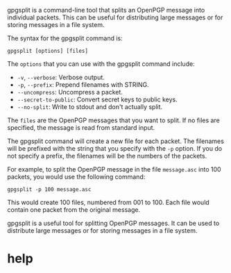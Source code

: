 gpgsplit is a command-line tool that splits an OpenPGP message into individual packets. This can be useful for distributing large messages or for storing messages in a file system.

The syntax for the gpgsplit command is:

```
gpgsplit [options] [files]
```

The `options` that you can use with the gpgsplit command include:

* `-v`, `--verbose`: Verbose output.
* `-p`, `--prefix`: Prepend filenames with STRING.
* `--uncompress`: Uncompress a packet.
* `--secret-to-public`: Convert secret keys to public keys.
* `--no-split`: Write to stdout and don't actually split.

The `files` are the OpenPGP messages that you want to split. If no files are specified, the message is read from standard input.

The gpgsplit command will create a new file for each packet. The filenames will be prefixed with the string that you specify with the `-p` option. If you do not specify a prefix, the filenames will be the numbers of the packets.

For example, to split the OpenPGP message in the file `message.asc` into 100 packets, you would use the following command:

```
gpgsplit -p 100 message.asc
```

This would create 100 files, numbered from 001 to 100. Each file would contain one packet from the original message.

gpgsplit is a useful tool for splitting OpenPGP messages. It can be used to distribute large messages or for storing messages in a file system.




# help 

```

```
